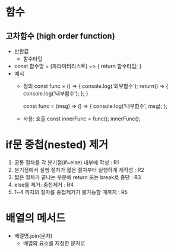 # 함수

## 고차함수 (high order function)
- 반환값
  - 함수타입
- const 함수명 = (파라미터리스트) => {
    return 함수타입;
  }
- 예시
  - 정의
    const func = () => {
        console.log('외부함수');
        return() => {
            console.log('내부함수');
        };
    }

    const func = (msg) => () => {
            console.log('내부함수', msg);
    };
  - 사용: 호출
    const innerFunc = func();
    innerFunc();

# if문 중첩(nested) 제거
1. 공통 절차를 각 분기점(if~else) 내부에 작성 : R1
2. 분기점에서 실행 절차가 짧은 절차부터 실행하게 재작성 : R2
3. 짧은 절차가 끝나는 부분에 return 또는 break로 중단 : R3
4. else를 제거: 중첩제거 : R4
5. 1~4 까지의 절차를 중첩제거가 불가능할 때까지 : R5

# 배열의 메서드
- 배열명.join(문자)
  - 배열의 요소를 지정한 문자로